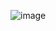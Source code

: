 ![image](https://user-images.githubusercontent.com/39415926/169807532-4e9a1ba5-580e-4d9e-9711-38d88ef48b64.png)
